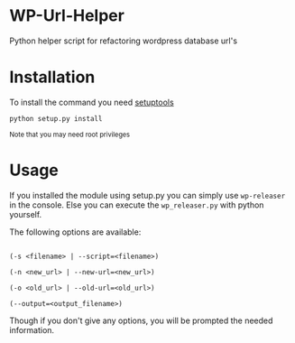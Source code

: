 # WP-Url-Helper
Python helper script for refactoring wordpress database url's

# Installation
To install the command you need [setuptools](https://pypi.python.org/pypi/setuptools)

`python setup.py install`

<small>Note that you may need root privileges</small>

# Usage

If you installed the module using setup.py you can simply use `wp-releaser` in the console.
Else you can execute the `wp_releaser.py` with python yourself.

The following options are available:

```

(-s <filename> | --script=<filename>)

(-n <new_url> | --new-url=<new_url>)

(-o <old_url> | --old-url=<old_url>)

(--output=<output_filename>)

```

Though if you don't give any options, you will be prompted the needed information.
